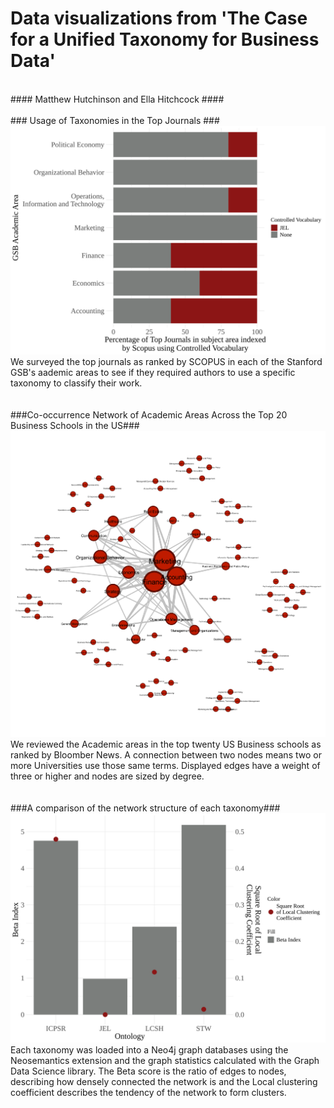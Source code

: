 # Data visualizations from 'The Case for a Unified Taxonomy for Business Data'
<br />
#### Matthew Hutchinson and Ella Hitchcock ####
<br />
<br />
### Usage of Taxonomies in the Top Journals ###
<img src="./stacked_bar_6_13_24.svg">
<br />
We surveyed the top journals as ranked by SCOPUS in each of the Stanford GSB's aademic areas to see if they required authors to use a specific taxonomy
to classify their work.  
<br />
<br />
<br />
###Co-occurrence Network of Academic Areas Across the Top 20 Business Schools in the US###
<img src="./co_occureence_plot_06_11_24.png">
<br />
We reviewed the Academic areas in the top twenty US Business schools as ranked by Bloomber News. A connection between two nodes means two or more Universities use those same terms. Displayed edges have a weight of three or higher and nodes are sized by degree.  
<br />
<br />
<br />
###A comparison of the network structure of each taxonomy###
<img src="./bar_plot_6_13_24_2.svg">
<br />
Each taxonomy was loaded into a Neo4j graph databases using the Neosemantics extension and the graph statistics calculated with the Graph Data Science library. 
The Beta score is the ratio of edges to nodes, describing how densely connected the network is and the Local clustering coefficient describes the tendency of the network to form clusters.